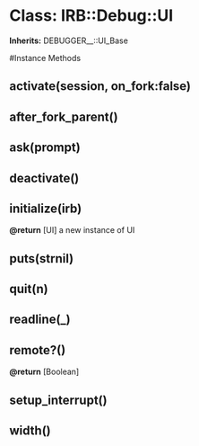 # Class: IRB::Debug::UI
**Inherits:** DEBUGGER__::UI_Base
    




#Instance Methods
## activate(session, on_fork:false) [](#method-i-activate)

## after_fork_parent() [](#method-i-after_fork_parent)

## ask(prompt) [](#method-i-ask)

## deactivate() [](#method-i-deactivate)

## initialize(irb) [](#method-i-initialize)

**@return** [UI] a new instance of UI

## puts(strnil) [](#method-i-puts)

## quit(n) [](#method-i-quit)

## readline(_) [](#method-i-readline)

## remote?() [](#method-i-remote?)

**@return** [Boolean] 

## setup_interrupt() [](#method-i-setup_interrupt)

## width() [](#method-i-width)

